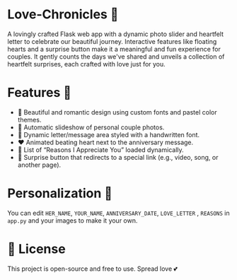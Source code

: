 # Love-Chronicles  💖 
A lovingly crafted Flask web app with a dynamic photo slider and heartfelt letter to celebrate our beautiful journey. Interactive features like floating hearts and a surprise button make it a meaningful and fun experience for couples.
  It gently counts the days we've shared and unveils a collection of heartfelt surprises, each crafted with love just for you.

# Features 🌸 
- 🎨 Beautiful and romantic design using custom fonts and pastel color themes.
- 📸 Automatic slideshow of personal couple photos.
- 📝 Dynamic letter/message area styled with a handwritten font.
- ❤️ Animated beating heart next to the anniversary message.
- 💌 List of “Reasons I Appreciate You” loaded dynamically.
- 🎁 Surprise button that redirects to a special link (e.g., video, song, or another page).

# Personalization  💌 
You can edit `HER_NAME`, `YOUR_NAME`, `ANNIVERSARY_DATE`, `LOVE_LETTER` , `REASONS` in `app.py` and your images to make it your own.

# 📄 License
This project is open-source and free to use. Spread love 💕
